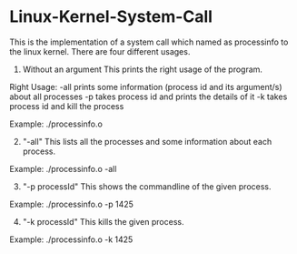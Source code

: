# Linux-Kernel-System-Call

This is the implementation of a system call which named as processinfo to the linux kernel.
There are four different usages.

1) Without an argument 
This prints the right usage of the program.

Right Usage:
-all prints some information (process id and its argument/s) about all processes
-p takes process id and prints the details of it
-k takes process id and kill the process

Example: ./processinfo.o

2) "-all"
This lists all the processes and some information about each process.

Example: ./processinfo.o -all

3) "-p processId"
This shows the commandline of the given process.

Example: ./processinfo.o -p 1425

4) "-k processId"
This kills the given process.

Example: ./processinfo.o -k 1425
